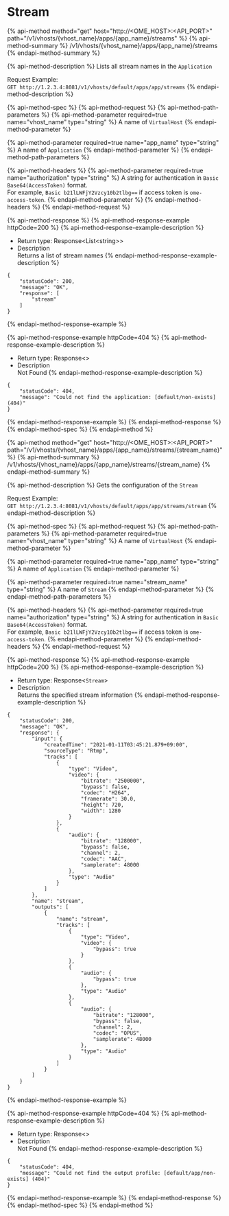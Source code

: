 # Stream

{% api-method method="get" host="http://<OME\_HOST>:<API\_PORT>" path="/v1/vhosts/{vhost\_name}/apps/{app\_name}/streams" %}
{% api-method-summary %}
/v1/vhosts/{vhost\_name}/apps/{app\_name}/streams
{% endapi-method-summary %}

{% api-method-description %}
Lists all stream names in the `Application`  
  
Request Example:  
`GET http://1.2.3.4:8081/v1/vhosts/default/apps/app/streams`
{% endapi-method-description %}

{% api-method-spec %}
{% api-method-request %}
{% api-method-path-parameters %}
{% api-method-parameter required=true name="vhost\_name" type="string" %}
A name of `VirtualHost`
{% endapi-method-parameter %}

{% api-method-parameter required=true name="app\_name" type="string" %}
A name of `Application`
{% endapi-method-parameter %}
{% endapi-method-path-parameters %}

{% api-method-headers %}
{% api-method-parameter required=true name="authorization" type="string" %}
A string for authentication in `Basic Base64(AccessToken)` format.  
For example, `Basic b21lLWFjY2Vzcy10b2tlbg==` if access token is `ome-access-token`.
{% endapi-method-parameter %}
{% endapi-method-headers %}
{% endapi-method-request %}

{% api-method-response %}
{% api-method-response-example httpCode=200 %}
{% api-method-response-example-description %}
- Return type: Response&lt;List&lt;string&gt;&gt;  
- Description  
Returns a list of stream names
{% endapi-method-response-example-description %}

```
{
	"statusCode": 200,
	"message": "OK",
	"response": [
		"stream"
	]
}
```
{% endapi-method-response-example %}

{% api-method-response-example httpCode=404 %}
{% api-method-response-example-description %}
- Return type: Response&lt;&gt;  
- Description  
Not Found
{% endapi-method-response-example-description %}

```
{
	"statusCode": 404,
	"message": "Could not find the application: [default/non-exists] (404)"
}
```
{% endapi-method-response-example %}
{% endapi-method-response %}
{% endapi-method-spec %}
{% endapi-method %}

{% api-method method="get" host="http://<OME\_HOST>:<API\_PORT>" path="/v1/vhosts/{vhost\_name}/apps/{app\_name}/streams/{stream\_name}" %}
{% api-method-summary %}
/v1/vhosts/{vhost\_name}/apps/{app\_name}/streams/{stream\_name}
{% endapi-method-summary %}

{% api-method-description %}
Gets the configuration of the `Stream`  
  
Request Example:  
`GET http://1.2.3.4:8081/v1/vhosts/default/apps/app/streams/stream`
{% endapi-method-description %}

{% api-method-spec %}
{% api-method-request %}
{% api-method-path-parameters %}
{% api-method-parameter required=true name="vhost\_name" type="string" %}
A name of `VirtualHost`
{% endapi-method-parameter %}

{% api-method-parameter required=true name="app\_name" type="string" %}
A name of `Application`
{% endapi-method-parameter %}

{% api-method-parameter required=true name="stream\_name" type="string" %}
A name of `Stream`
{% endapi-method-parameter %}
{% endapi-method-path-parameters %}

{% api-method-headers %}
{% api-method-parameter required=true name="authorization" type="string" %}
A string for authentication in `Basic Base64(AccessToken)` format.  
For example, `Basic b21lLWFjY2Vzcy10b2tlbg==` if access token is `ome-access-token`.
{% endapi-method-parameter %}
{% endapi-method-headers %}
{% endapi-method-request %}

{% api-method-response %}
{% api-method-response-example httpCode=200 %}
{% api-method-response-example-description %}
- Return type: Response&lt;`Stream`&gt;  
- Description  
Returns the specified stream information
{% endapi-method-response-example-description %}

```
{
	"statusCode": 200,
	"message": "OK",
	"response": {
		"input": {
			"createdTime": "2021-01-11T03:45:21.879+09:00",
			"sourceType": "Rtmp",
			"tracks": [
				{
					"type": "Video",
					"video": {
						"bitrate": "2500000",
						"bypass": false,
						"codec": "H264",
						"framerate": 30.0,
						"height": 720,
						"width": 1280
					}
				},
				{
					"audio": {
						"bitrate": "128000",
						"bypass": false,
						"channel": 2,
						"codec": "AAC",
						"samplerate": 48000
					},
					"type": "Audio"
				}
			]
		},
		"name": "stream",
		"outputs": [
			{
				"name": "stream",
				"tracks": [
					{
						"type": "Video",
						"video": {
							"bypass": true
						}
					},
					{
						"audio": {
							"bypass": true
						},
						"type": "Audio"
					},
					{
						"audio": {
							"bitrate": "128000",
							"bypass": false,
							"channel": 2,
							"codec": "OPUS",
							"samplerate": 48000
						},
						"type": "Audio"
					}
				]
			}
		]
	}
}
```
{% endapi-method-response-example %}

{% api-method-response-example httpCode=404 %}
{% api-method-response-example-description %}
- Return type: Response&lt;&gt;  
- Description  
Not Found
{% endapi-method-response-example-description %}

```
{
	"statusCode": 404,
	"message": "Could not find the output profile: [default/app/non-exists] (404)"
}
```
{% endapi-method-response-example %}
{% endapi-method-response %}
{% endapi-method-spec %}
{% endapi-method %}


